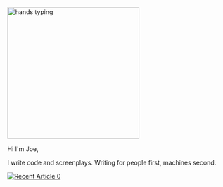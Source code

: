 <img src="https://media.giphy.com/media/v1.Y2lkPTc5MGI3NjExc3lvNTZqaTBscW41Z2RsemtzcmVqbWtjOGk2aTJsYTFqMjg0bmlxayZlcD12MV9pbnRlcm5hbF9naWZfYnlfaWQmY3Q9Zw/26AHONQ79FdWZhAI0/giphy.gif" alt="hands typing" width="300"/>

Hi I'm Joe, 

I write code and screenplays. Writing for people first, machines second.


 <a target="_blank" href="https://github-readme-medium-recent-article.vercel.app/medium/@jcopplestone_36500/0"><img src="https://github-readme-medium-recent-article.vercel.app/medium/@imantumorang/0" alt="Recent Article 0"> 
